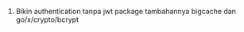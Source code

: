 1. Bikin authentication tanpa jwt
package tambahannya bigcache dan go/x/crypto/bcrypt
<!-- tapi disarankan pakai jwt jika sudah bisa integrasinya -->
